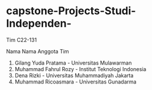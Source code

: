 # capstone-Projects-Studi-Independen-
Tim C22-131

Nama Nama Anggota Tim
1. Gilang Yuda Pratama - Universitas Mulawarman
2. Muhammad Fahrul Rozy - Institut Teknologi Indonesia
3. Dena Rizki - Universitas Muhammadiyah Jakarta
4. Muhammad Ricoasmara - Universitas Gunadarma

